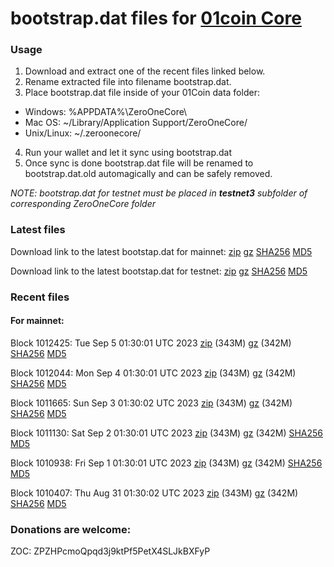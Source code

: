 # bootstrap.dat files for [01coin Core](https://01coin.io)

### Usage

1. Download and extract one of the recent files linked below.
2. Rename extracted file into filename bootstrap.dat.
3. Place bootstrap.dat file inside of your 01Coin data folder:
 - Windows: %APPDATA%\ZeroOneCore\
 - Mac OS: ~/Library/Application Support/ZeroOneCore/
 - Unix/Linux: ~/.zeroonecore/
4. Run your wallet and let it sync using bootstrap.dat
5. Once sync is done bootstrap.dat file will be renamed to bootstrap.dat.old automagically and can be safely removed.

_NOTE: bootstrap.dat for testnet must be placed in **testnet3** subfolder of corresponding ZeroOneCore folder_

### Latest files
Download link to the latest bootstap.dat for mainnet: [zip](https://files.01coin.io/mainnet/bootstrap.dat.zip) [gz](https://files.01coin.io/mainnet/bootstrap.dat.tar.gz) [SHA256](https://files.01coin.io/mainnet/sha256.txt) [MD5](https://files.01coin.io/mainnet/md5.txt)

Download link to the latest bootstap.dat for testnet: [zip](https://files.01coin.io/testnet/bootstrap.dat.zip) [gz](https://files.01coin.io/testnet/bootstrap.dat.tar.gz) [SHA256](https://files.01coin.io/testnet/sha256.txt) [MD5](https://files.01coin.io/testnet/md5.txt)

### Recent files

#### For mainnet:

Block 1012425: Tue Sep  5 01:30:01 UTC 2023 [zip](https://files.01coin.io/mainnet/2023-09-05/bootstrap.dat.zip) (343M) [gz](https://files.01coin.io/mainnet/2023-09-05/bootstrap.dat.tar.gz) (342M) [SHA256](https://files.01coin.io/mainnet/2023-09-05/sha256.txt) [MD5](https://files.01coin.io/mainnet/2023-09-05/md5.txt)

Block 1012044: Mon Sep  4 01:30:01 UTC 2023 [zip](https://files.01coin.io/mainnet/2023-09-04/bootstrap.dat.zip) (343M) [gz](https://files.01coin.io/mainnet/2023-09-04/bootstrap.dat.tar.gz) (342M) [SHA256](https://files.01coin.io/mainnet/2023-09-04/sha256.txt) [MD5](https://files.01coin.io/mainnet/2023-09-04/md5.txt)

Block 1011665: Sun Sep  3 01:30:02 UTC 2023 [zip](https://files.01coin.io/mainnet/2023-09-03/bootstrap.dat.zip) (343M) [gz](https://files.01coin.io/mainnet/2023-09-03/bootstrap.dat.tar.gz) (342M) [SHA256](https://files.01coin.io/mainnet/2023-09-03/sha256.txt) [MD5](https://files.01coin.io/mainnet/2023-09-03/md5.txt)

Block 1011130: Sat Sep  2 01:30:01 UTC 2023 [zip](https://files.01coin.io/mainnet/2023-09-02/bootstrap.dat.zip) (343M) [gz](https://files.01coin.io/mainnet/2023-09-02/bootstrap.dat.tar.gz) (342M) [SHA256](https://files.01coin.io/mainnet/2023-09-02/sha256.txt) [MD5](https://files.01coin.io/mainnet/2023-09-02/md5.txt)

Block 1010938: Fri Sep  1 01:30:01 UTC 2023 [zip](https://files.01coin.io/mainnet/2023-09-01/bootstrap.dat.zip) (343M) [gz](https://files.01coin.io/mainnet/2023-09-01/bootstrap.dat.tar.gz) (342M) [SHA256](https://files.01coin.io/mainnet/2023-09-01/sha256.txt) [MD5](https://files.01coin.io/mainnet/2023-09-01/md5.txt)

Block 1010407: Thu Aug 31 01:30:02 UTC 2023 [zip](https://files.01coin.io/mainnet/2023-08-31/bootstrap.dat.zip) (343M) [gz](https://files.01coin.io/mainnet/2023-08-31/bootstrap.dat.tar.gz) (342M) [SHA256](https://files.01coin.io/mainnet/2023-08-31/sha256.txt) [MD5](https://files.01coin.io/mainnet/2023-08-31/md5.txt)


### Donations are welcome:

ZOC: ZPZHPcmoQpqd3j9ktPf5PetX4SLJkBXFyP
